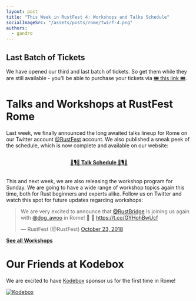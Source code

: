 ```yaml
---
layout: post
title: "This Week in RustFest 4: Workshops and Talks Schedule"
socialImageSrc: "/assets/posts/rome/twirf-4.png"
authors:
  - gandro
---
```


## Last Batch of Tickets

We have opened our third and last batch of tickets. So get them while they are still available - you’ll be able to purchase your tickets via [🎟 this link 🎟](https://ti.to/asquera-event-ug/rustfest-rome-2018/).

# Talks and Workshops at RustFest Rome

Last week, we finally announced the long awaited talks lineup for Rome on our Twitter account [@RustFest](https://twitter.com/RustFest) account. We also published a sneak peek of the schedule, which is now complete and available on our website:

<div style="text-align: center; padding: 1em;">
  <a href="https://rome.rustfest.eu/schedule/">
    <strong>📅🎙️📅 Talk Schedule 📅🎙️📅</strong>
  </a>
</div>

This and next week, we are also releasing the workshop program for Sunday. We are going to have a wide range of workshop topics again this time, both for Rust beginners and experts alike. Follow us on Twitter and watch this spot for future updates regarding workshops:

<blockquote class="twitter-tweet" data-lang="en"><p lang="en" dir="ltr">We are very excited to announce that <a href="https://twitter.com/RustBridge?ref_src=twsrc%5Etfw">@RustBridge</a> is joining us again with <a href="https://twitter.com/dog_awoo?ref_src=twsrc%5Etfw">@dog_awoo</a> in Rome! 🦀 🌉   <a href="https://t.co/GYHohBwUcf">https://t.co/GYHohBwUcf</a></p>&mdash; RustFest (@RustFest) <a href="https://twitter.com/RustFest/status/1054662251884568577?ref_src=twsrc%5Etfw">October 23, 2018</a></blockquote>

<a href="https://rome.rustfest.eu/workshops/"><strong>See all Workshops</strong></a>

<!-- TODO embed more workshop tweets here? -->

# Our Friends at Kodebox

We are excited to have [Kodebox](https://codechain.io/) sponsor us for the first time in Rome!

 <a href="https://codechain.io" target="_blank">![Kodebox](https://rome.rustfest.eu/assets/sponsors/kodebox.png)</a>
